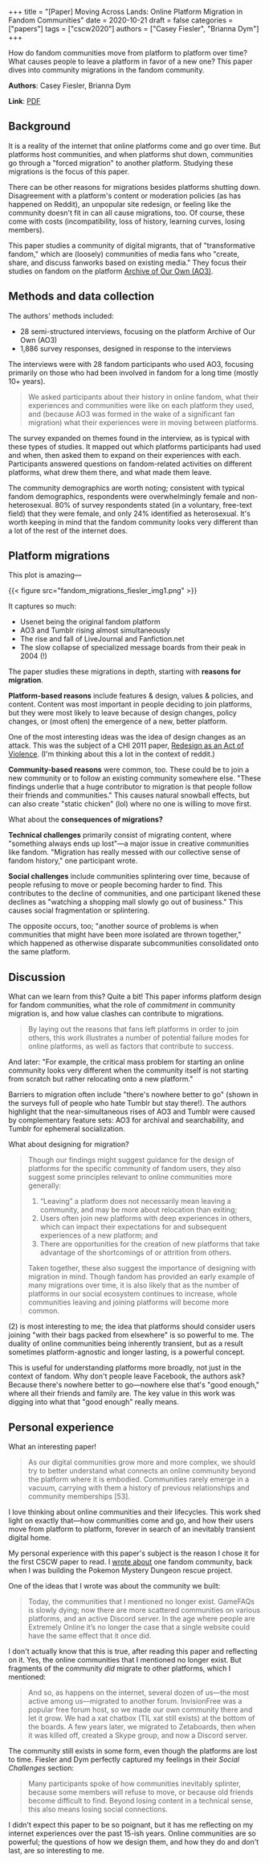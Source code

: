 +++
title = "[Paper] Moving Across Lands: Online Platform Migration in Fandom Communities"
date = 2020-10-21
draft = false
categories = ["papers"]
tags = ["cscw2020"]
authors = ["Casey Fiesler", "Brianna Dym"]
+++

How do fandom communities move from platform to platform over time? What causes people to leave a platform in favor of a new one? This paper dives into community migrations in the fandom community.

<!--more-->

**Authors**: Casey Fiesler, Brianna Dym

**Link**: [PDF](https://cmci.colorado.edu/~cafi5706/CSCW2020_MovingAcrossLands.pdf)

## Background
It is a reality of the internet that online platforms come and go over time. But platforms host communities, and when platforms shut down, communities go through a "forced migration" to another platform. Studying these migrations is the focus of this paper.

There can be other reasons for migrations besides platforms shutting down. Disagreement with a platform's content or moderation policies (as has happened on Reddit), an unpopular site redesign, or feeling like the community doesn't fit in can all cause migrations, too. Of course, these come with costs (incompatibility, loss of history, learning curves, losing members).

This paper studies a community of digital migrants, that of "transformative fandom," which are (loosely) communities of media fans who "create, share, and discuss fanworks based on existing media." They focus their studies on fandom on the platform [Archive of Our Own (AO3)](https://archiveofourown.org/).


## Methods and data collection
The authors' methods included:
- 28 semi-structured interviews, focusing on the platform Archive of Our Own (AO3)
- 1,886 survey responses, designed in response to the interviews

The interviews were with 28 fandom participants who used AO3, focusing primarily on those who had been involved in fandom for a long time (mostly 10+ years). 

> We asked participants about their history in online fandom, what their experiences and communities were like on each platform they used, and (because AO3 was formed in the wake of a significant fan migration) what their experiences were in moving between platforms.

The survey expanded on themes found in the interview, as is typical with these types of studies. It mapped out which platforms participants had used and when, then asked them to expand on their experiences with each. Participants answered questions on fandom-related activities on different platforms, what drew them there, and what made them leave. 

The community demographics are worth noting; consistent with typical fandom demographics, respondents were overwhelmingly female and non-heterosexual. 80% of survey respondents stated (in a voluntary, free-text field) that they were female, and only 24% identified as heterosexual. It's worth keeping in mind that the fandom community looks very different than a lot of the rest of the internet does.

## Platform migrations
This plot is amazing—

{{< figure src="fandom_migrations_fiesler_img1.png" >}}

It captures so much:
 - Usenet being the original fandom platform
 - AO3 and Tumblr rising almost simultaneously
 - The rise and fall of LiveJournal and Fanfiction.net
 - The slow collapse of specialized message boards from their peak in 2004 (!)

The paper studies these migrations in depth, starting with **reasons for migration**.

**Platform-based reasons** include features & design, values & policies, and content. Content was most important in people deciding to join platforms, but they were most likely to leave because of design changes, policy changes, or (most often) the emergence of a new, better platform.

One of the most interesting ideas was the idea of design changes as an attack. This was the subject of a CHI 2011 paper, [Redesign as an Act of Violence](http://www2.hawaii.edu/~gazan/gazan-CHI11.pdf). (I'm thinking about this a lot in the context of reddit.)

**Community-based reasons** were common, too. These could be to join a new community or to follow an existing community somewhere else. "These findings underlie that a huge contributor to migration is that people follow their friends and communities." This causes natural snowball effects, but can also create "static chicken" (lol) where no one is willing to move first.

What about the **consequences of migrations?**

**Technical challenges** primarily consist of migrating content, where "something always ends up lost"—a major issue in creative communities like fandom. "Migration has really messed with our collective sense of fandom history," one participant wrote.

**Social challenges** include communities splintering over time, because of people refusing to move or people becoming harder to find. This contributes to the decline of communities, and one participant likened these declines as "watching a shopping mall slowly go out of business." This causes social fragmentation or splintering.

The opposite occurs, too; "another source of problems is when communities that might have been more isolated are thrown together," which happened as otherwise disparate subcommunities consolidated onto the same platform.

## Discussion
What can we learn from this? Quite a bit! This paper informs platform design for fandom communities, what the role of *commitment* in community migration is, and how value clashes can contribute to migrations.

> By laying out the reasons that fans left platforms in order to join others, this work illustrates a number of potential failure modes for online platforms, as well as factors that contribute to success.

And later: "For example, the critical mass problem for starting an online community looks very different when the community itself is not starting from scratch but rather relocating onto a new platform." 

Barriers to migration often include "there's nowhere better to go" (shown in the surveys full of people who hate Tumblr but stay there!). The authors highlight that the near-simultaneous rises of AO3 and Tumblr were caused by complementary feature sets: AO3 for archival and searchability, and Tumblr for ephemeral socialization.

What about designing for migration?

> Though our findings might suggest guidance for the design of platforms for the specific community of fandom users, they also suggest some principles relevant to online communities more generally:
> 1. “Leaving” a platform does not necessarily mean leaving a community, and may be more about relocation than exiting;
> 2. Users often join new platforms with deep experiences in others, which can impact their expectations for and subsequent experiences of a new platform; and 
> 3. There are opportunities for the creation of new platforms that take advantage of the shortcomings of or attrition from others. 
> 
> Taken together, these also suggest the importance of designing with migration in mind. 
> Though fandom has provided an early example of many migrations over time, it is also likely that as the number of platforms in our social ecosystem continues to increase, whole communities leaving and joining platforms will become more common.

(2) is most interesting to me; the idea that platforms should consider users joining "with their bags packed from elsewhere" is so powerful to me. The duality of online communities being inherently transient, but as a result sometimes platform-agnostic and longer lasting, is a powerful concept.

This is useful for understanding platforms more broadly, not just in the context of fandom. Why don't people leave Facebook, the authors ask? Because there's nowhere better to go—nowhere else that's "good enough," where all their friends and family are. The key value in this work was digging into what that "good enough" really means.


## Personal experience
What an interesting paper!

> As our digital communities grow more and more complex, we should try to better understand what connects an online community beyond the platform where it is embodied. Communities rarely emerge in a vacuum, carrying with them a history of previous relationships and community memberships [53].

I love thinking about online communities and their lifecycles. This work shed light on exactly that—how communities come and go, and how their users move from platform to platform, forever in search of an inevitably transient digital home.

My personal experience with this paper's subject is the reason I chose it for the first CSCW paper to read. 
I [wrote about](https://tusharc.dev/posts/password_tool_6.html) one fandom community, back when I was building the Pokemon Mystery Dungeon rescue project.

One of the ideas that I wrote was about the community we built:

> Today, the communities that I mentioned no longer exist. GameFAQs is slowly dying; now there are more scattered communities on various platforms, and an active Discord server. In the age where people are Extremely Online it’s no longer the case that a single website could have the same effect that it once did.

I don't actually know that this is true, after reading this paper and reflecting on it. Yes, the online communities that I mentioned no longer exist. But fragments of the community *did* migrate to other platforms, which I mentioned:

> And so, as happens on the internet, several dozen of us—the most active among us—migrated to another forum. InvisionFree was a popular free forum host, so we made our own community there and let it grow. We had a xat chatbox (TIL xat still exists) at the bottom of the boards. A few years later, we migrated to Zetaboards, then when it was killed off, created a Skype group, and now a Discord server.

The community still exists in some form, even though the platforms are lost to time. Fiesler and Dym perfectly captured my feelings in their *Social Challenges* section:

> Many participants spoke of how communities inevitably splinter, because some members will refuse to move, or because old friends become difficult to find. Beyond losing content in a technical sense, this also means losing social connections.

I didn't expect this paper to be so poignant, but it has me reflecting on my internet experiences over the past 15-ish years. Online communities are so powerful; the questions of how we design them, and how they do and don't last, are so interesting to me.

